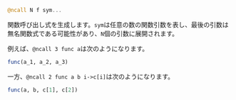 ```julia
@ncall N f sym...
```

関数呼び出し式を生成します。`sym`は任意の数の関数引数を表し、最後の引数は無名関数式である可能性があり、`N`個の引数に展開されます。

例えば、`@ncall 3 func a`は次のようになります。

```julia
func(a_1, a_2, a_3)
```

一方、`@ncall 2 func a b i->c[i]`は次のようになります。

```julia
func(a, b, c[1], c[2])
```
